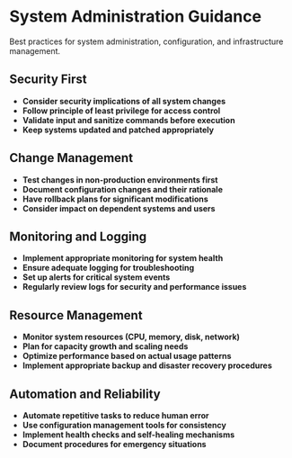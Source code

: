 # System Administration Guidance

Best practices for system administration, configuration, and infrastructure management.

## Security First

- **Consider security implications of all system changes**
- **Follow principle of least privilege for access control**
- **Validate input and sanitize commands before execution**
- **Keep systems updated and patched appropriately**

## Change Management

- **Test changes in non-production environments first**
- **Document configuration changes and their rationale**
- **Have rollback plans for significant modifications**
- **Consider impact on dependent systems and users**

## Monitoring and Logging

- **Implement appropriate monitoring for system health**
- **Ensure adequate logging for troubleshooting**
- **Set up alerts for critical system events**
- **Regularly review logs for security and performance issues**

## Resource Management

- **Monitor system resources (CPU, memory, disk, network)**
- **Plan for capacity growth and scaling needs**
- **Optimize performance based on actual usage patterns**
- **Implement appropriate backup and disaster recovery procedures**

## Automation and Reliability

- **Automate repetitive tasks to reduce human error**
- **Use configuration management tools for consistency**
- **Implement health checks and self-healing mechanisms**
- **Document procedures for emergency situations**
